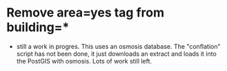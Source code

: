 Remove area=yes tag from building=*
=======================

- still a work in progres. This uses an osmosis database. The "conflation" script has not been done, it 
just downloads an extract and loads it into the PostGIS with osmosis. Lots of work still left.

